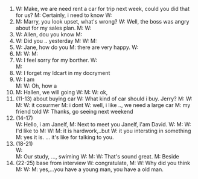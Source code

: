 1. W: Make, we are need rent a car for trip next week, could you did that for us?
   M: Certainly, i need to know
   W:
2. M: Marry, you look upset, what's wrong?
   W: Well, the boss was angry about for my sales plan.
   M:
   W:
3. W: Allen, dou you know
   M:
4. W: Did you .. yesterday
   M:
   W:
   M:
5. W: Jane, how do you
   M: there are very happy.
   W:
6. M:
   W:
   M:
7. W: I feel sorry for my borther.
   W:  
   M:
8. W: I forget my Idcart in my docryment
9. W: I am  
   M:
   W: Oh, how a
10. M: Hallen, we will going
    W:
    M:
    W: ok,
11. (11-13) about buying car
    W: What kind of car should i buy. Jerry?
    M:
    W:
    M:
    W: it cosurmer
    M: i dont
    W: well, i like .., we need a large car
    M: my friend told
    W: Thanks, go seeing next weekend
12. (14-17)  
    W: Hello, i am Janelf,
    M: Next to meet you Janelf, i'am David.
    W:
    M:
    W: I'd like to
    M:
    W:
    M: it is hardwork,..but
    W: it you intersting in something
    M: yes it is. ... it's like for talking to you.
13. (18-21)  
    W:  
    M: Our study, ..., swiming
    W:
    M:
    W: That's sound great.
    M: Beside
14. (22-25) base from interview
    W: congratulate,
    M:
    W: Why did you think
    M:
    W:
    M: yes,...you have a young man, you have a old man.
